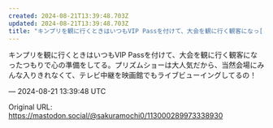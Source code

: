 ```yaml
---
created: 2024-08-21T13:39:48.703Z
updated: 2024-08-21T13:39:48.703Z
title: "キンプリを観に行くときはいつもVIP Passを付けて、大会を観に行く観客になっ[...]"
---
```


<p>キンプリを観に行くときはいつもVIP Passを付けて、大会を観に行く観客になったつもりで心の準備をしてる。プリズムショーは大人気だから、当然会場にみんな入りきれなくて、テレビ中継を映画館でもライブビューイングしてるの！</p>

&mdash; 2024-08-21 13:39:48 UTC

Original URL: https://mastodon.social/@sakuramochi0/113000289973338930
